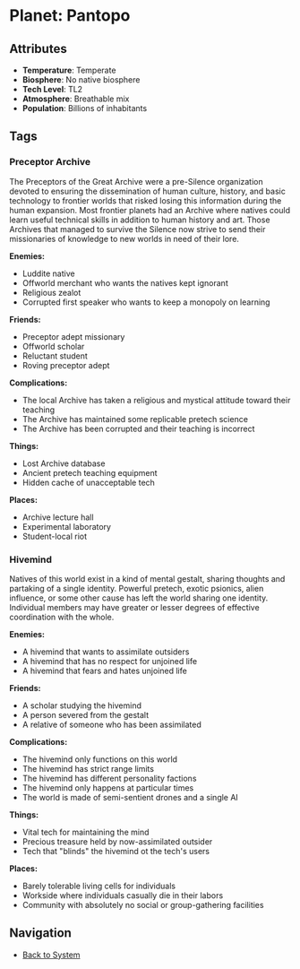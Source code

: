 # Planet: Pantopo

## Attributes
- **Temperature**: Temperate
- **Biosphere**: No native biosphere
- **Tech Level**: TL2
- **Atmosphere**: Breathable mix
- **Population**: Billions of inhabitants

## Tags

### Preceptor Archive

The Preceptors of the Great Archive were a pre-Silence organization devoted to ensuring the dissemination of human culture, history, and basic technology to frontier worlds that risked losing this information during the human expansion. Most frontier planets had an Archive where natives could learn useful technical skills in addition to human history and art. Those Archives that managed to survive the Silence now strive to send their missionaries of knowledge to new worlds in need of their lore.

**Enemies:**
- Luddite native
- Offworld merchant who wants the natives kept ignorant
- Religious zealot
- Corrupted first speaker who wants to keep a monopoly on learning

**Friends:**
- Preceptor adept missionary
- Offworld scholar
- Reluctant student
- Roving preceptor adept

**Complications:**
- The local Archive has taken a religious and mystical attitude toward their teaching
- The Archive has maintained some replicable pretech science
- The Archive has been corrupted and their teaching is incorrect

**Things:**
- Lost Archive database
- Ancient pretech teaching equipment
- Hidden cache of unacceptable tech

**Places:**
- Archive lecture hall
- Experimental laboratory
- Student-local riot

### Hivemind

Natives of this world exist in a kind of mental gestalt, sharing thoughts and partaking of a single identity. Powerful pretech, exotic psionics, alien influence, or some other cause has left the world sharing one identity. Individual members may have greater or lesser degrees of effective coordination with the whole.

**Enemies:**
- A hivemind that wants to assimilate outsiders
- A hivemind that has no respect for unjoined life
- A hivemind that fears and hates unjoined life

**Friends:**
- A scholar studying the hivemind
- A person severed from the gestalt
- A relative of someone who has been assimilated

**Complications:**
- The hivemind only functions on this world
- The hivemind has strict range limits
- The hivemind has different personality factions
- The hivemind only happens at particular times
- The world is made of semi-sentient drones and a single AI

**Things:**
- Vital tech for maintaining the mind
- Precious treasure held by now-assimilated outsider
- Tech that "blinds" the hivemind ot the tech's users

**Places:**
- Barely tolerable living cells for individuals
- Workside where individuals casually die in their labors
- Community with absolutely no social or group-gathering facilities

## Navigation
- [Back to System](../system.md)
